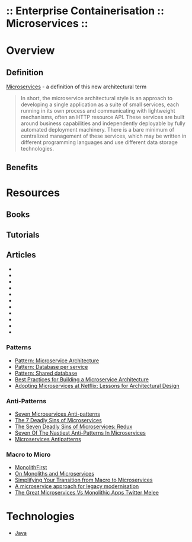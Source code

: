 :: Enterprise Containerisation :: Microservices ::
==================================================

# Overview

## Definition

[Microservices](https://martinfowler.com/articles/microservices.html) - a definition of this new architectural term
> In short, the microservice architectural style is an approach to developing a single application as a suite of small services, each running in its own process and communicating with lightweight mechanisms, often an HTTP resource API. These services are built around business capabilities and independently deployable by fully automated deployment machinery. There is a bare minimum of centralized management of these services, which may be written in different programming languages and use different data storage technologies.

## Benefits

# Resources

## Books

## Tutorials

## Articles

- []()
- []()
- []()
- []()
- []()
- []()
- []()
- []()
- []()
- []()
- []()

### Patterns

- [Pattern: Microservice Architecture](http://microservices.io/patterns/microservices.html)
- [Pattern: Database per service](http://microservices.io/patterns/data/database-per-service.html)
- [Pattern: Shared database](http://microservices.io/patterns/data/shared-database.html)
- [Best Practices for Building a Microservice Architecture](http://www.vinaysahni.com/best-practices-for-building-a-microservice-architecture)
- [Adopting Microservices at Netflix: Lessons for Architectural Design](https://www.nginx.com/blog/microservices-at-netflix-architectural-best-practices/)

### Anti-Patterns

- [Seven Microservices Anti-patterns](https://www.infoq.com/articles/seven-uservices-antipatterns)
- [The 7 Deadly Sins of Microservices](https://opencredo.com/7-deadly-sins-of-microservices/)
- [The Seven Deadly Sins of Microservices: Redux](http://container-solutions.com/the-seven-deadly-sins-of-microservices-redux/)
- [Seven Of The Nastiest Anti-Patterns In Microservices](http://highscalability.com/blog/2015/8/3/seven-of-the-nastiest-anti-patterns-in-microservices.html)
- [Microservices Antipatterns](https://www.slideshare.net/InfoQ/microservices-antipatterns)

### Macro to Micro

- [MonolithFirst](https://martinfowler.com/bliki/MonolithFirst.html)
- [On Monoliths and Microservices](https://dev.otto.de/2015/09/30/on-monoliths-and-microservices/)
- [Simplifying Your Transition from Macro to Microservices](https://blog.codeship.com/simplifying-your-transition-from-macro-to-microservices/)
- [A microservice approach for legacy modernisation](https://www.slideshare.net/luisw19/a-microservice-approach-for-legacy-modernisation)
- [The Great Microservices Vs Monolithic Apps Twitter Melee](http://highscalability.com/blog/2014/7/28/the-great-microservices-vs-monolithic-apps-twitter-melee.html)

# Technologies

- [Java](Java/README.md)
